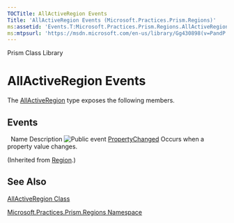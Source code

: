 ```yaml
---
TOCTitle: AllActiveRegion Events
Title: 'AllActiveRegion Events (Microsoft.Practices.Prism.Regions)'
ms:assetid: 'Events.T:Microsoft.Practices.Prism.Regions.AllActiveRegion'
ms:mtpsurl: 'https://msdn.microsoft.com/en-us/library/Gg430898(v=PandP.50)'
---
```


Prism Class Library

AllActiveRegion Events
======================


The [AllActiveRegion](https://msdn.microsoft.com/en-us/library/microsoft.practices.prism.regions.allactiveregion(v=pandp.50)) type exposes the following members.

Events
------

<span id="eventTableToggle"></span>
 
Name
Description
![](https://msdn.microsoft.com/en-us/Gg430898.pubevent(en-us,PandP.50).gif "Public event")
[PropertyChanged](https://msdn.microsoft.com/en-us/library/microsoft.practices.prism.regions.region.propertychanged(v=pandp.50))
Occurs when a property value changes.

(Inherited from [Region](https://msdn.microsoft.com/en-us/library/microsoft.practices.prism.regions.region(v=pandp.50)).)

See Also
--------

<span id="seeAlsoToggle"></span>
[AllActiveRegion Class](https://msdn.microsoft.com/en-us/library/microsoft.practices.prism.regions.allactiveregion(v=pandp.50))

[Microsoft.Practices.Prism.Regions Namespace](https://msdn.microsoft.com/en-us/library/microsoft.practices.prism.regions(v=pandp.50))
